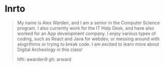 Inrto
========
> My name is Alex Warden, and I am a senior in the Computer Science program. 
> I also currently work for the IT Help Desk, and have also worked for an App development company.
> I enjoy various types of coding, such as React and Java for webdev, or messing around with alogirthims or trying to break code.
> I am excited to learn more about Digital Archeology in this class!
>
> hfh: awarden9
> gh: arward
